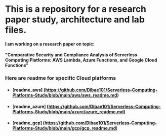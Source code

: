 # This is a repository for a research paper study, architecture and lab files.

#### I am working on a research paper on topic:
<b>"Comparative Security and Compliance Analysis of Serverless Computing Platforms: AWS Lambda, Azure Functions, and Google Cloud Functions" </b>

### Here are readme for specific Cloud platforms 
* ####  [readme_aws] (https://github.com/Dibae101/Serverless-Computing-Platforms-Study/blob/main/aws/aws_readme.md)
* #### [readme_azure] (https://github.com/Dibae101/Serverless-Computing-Platforms-Study/blob/main/azure/azure_readme.md)
* #### [readme_gcp] (https://github.com/Dibae101/Serverless-Computing-Platforms-Study/blob/main/gcp/gcp_readme.md)
